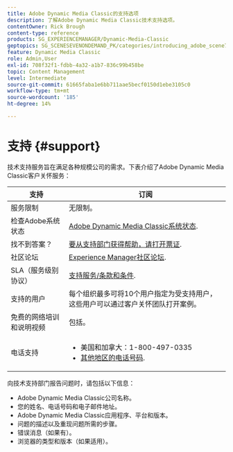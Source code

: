 ```yaml
---
title: Adobe Dynamic Media Classic的支持选项
description: 了解Adobe Dynamic Media Classic技术支持选项。
contentOwner: Rick Brough
content-type: reference
products: SG_EXPERIENCEMANAGER/Dynamic-Media-Classic
geptopics: SG_SCENESEVENONDEMAND_PK/categories/introducing_adobe_scene7
feature: Dynamic Media Classic
role: Admin,User
exl-id: 708f32f1-fdbb-4a32-a1b7-836c99b458be
topic: Content Management
level: Intermediate
source-git-commit: 61665faba1e6bb711aae5becf0150d1ebe3105c0
workflow-type: tm+mt
source-wordcount: '185'
ht-degree: 14%

---
```


# 支持 {#support}

技术支持服务旨在满足各种规模公司的需求。下表介绍了Adobe Dynamic Media Classic客户关怀服务：

| 支持 | 订阅 |
| --- | --- |
| 服务限制 | 无限制。 |
| 检查Adobe系统状态 | [Adobe Dynamic Media Classic系统状态](https://status.adobe.com/products/1175). |
| 找不到答案？ | [要从支持部门获得帮助，请打开票证](https://experienceleague.adobe.com/?support-solution=General#support). |
| 社区论坛 | [Experience Manager社区论坛](https://experienceleaguecommunities.adobe.com/t5/adobe-experience-manager/ct-p/adobe-experience-manager-community). |
| SLA（服务级别协议） | [支持服务/条款和条件](https://helpx.adobe.com/support/programs/support-policies-terms-conditions.html). |
| 支持的用户 | 每个组织最多可将10个用户指定为受支持用户，这些用户可以通过客户关怀团队打开案例。 |
| 免费的网络培训和说明视频 | 包括。 |
| 电话支持 | <ul><li>美国和加拿大：1-800-497-0335 </li><li>[其他地区的电话号码](https://experienceleague.adobe.com/?support-tab=home#support). </li></ul> |

<!-- |Create a support case| [https://helpx.adobe.com/enterprise/admin-guide.html/enterprise/using/support-for-experience-cloud.ug.html](https://helpx.adobe.com/enterprise/admin-guide.html/enterprise/using/support-for-experience-cloud.ug.html) | -->

向技术支持部门报告问题时，请包括以下信息：

* Adobe Dynamic Media Classic公司名称。
* 您的姓名、电话号码和电子邮件地址。
* Adobe Dynamic Media Classic应用程序、平台和版本。
* 问题的描述以及重现问题所需的步骤。
* 错误消息（如果有）。
* 浏览器的类型和版本（如果适用）。
